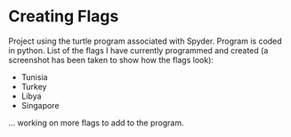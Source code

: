 # Creating Flags
Project using the turtle program associated with Spyder. Program is coded in python.
List of the flags I have currently programmed and created (a screenshot has been taken to show how the flags look):
- Tunisia
- Turkey
- Libya
- Singapore

... working on more flags to add to the program.
